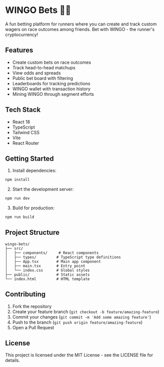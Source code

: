 # WINGO Bets 🏃‍♂️

A fun betting platform for runners where you can create and track custom wagers on race outcomes among friends. Bet with WINGO - the runner's cryptocurrency!

## Features

- Create custom bets on race outcomes
- Track head-to-head matchups
- View odds and spreads
- Public bet board with filtering
- Leaderboards for tracking predictions
- WINGO wallet with transaction history
- Mining WINGO through segment efforts

## Tech Stack

- React 18
- TypeScript
- Tailwind CSS
- Vite
- React Router

## Getting Started

1. Install dependencies:
```bash
npm install
```

2. Start the development server:
```bash
npm run dev
```

3. Build for production:
```bash
npm run build
```

## Project Structure

```
wingo-bets/
├── src/
│   ├── components/     # React components
│   ├── types/         # TypeScript type definitions
│   ├── App.tsx        # Main app component
│   ├── main.tsx       # Entry point
│   └── index.css      # Global styles
├── public/            # Static assets
└── index.html         # HTML template
```

## Contributing

1. Fork the repository
2. Create your feature branch (`git checkout -b feature/amazing-feature`)
3. Commit your changes (`git commit -m 'Add some amazing feature'`)
4. Push to the branch (`git push origin feature/amazing-feature`)
5. Open a Pull Request

## License

This project is licensed under the MIT License - see the LICENSE file for details. 